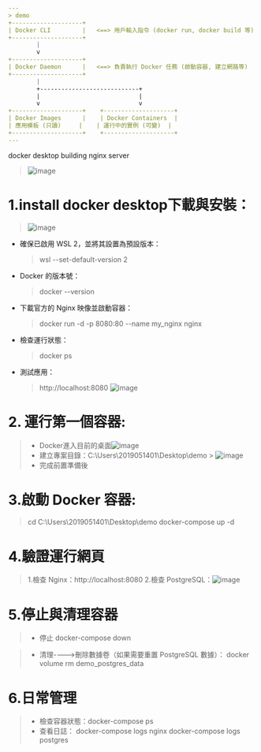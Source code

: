 ```yaml
---
> demo
+--------------------+
| Docker CLI         |   <==> 用戶輸入指令 (docker run, docker build 等)
+--------------------+
        |
        v
+--------------------+
| Docker Daemon      |   <==> 負責執行 Docker 任務 (啟動容器, 建立網路等)
+--------------------+
        |
        +----------------------------+
        |                            |
        v                            v
+--------------------+    +--------------------+
| Docker Images      |    | Docker Containers  |
| 應用模板 (只讀)     |    | 運行中的實例 (可變)  |
+--------------------+    +--------------------+
---
```


docker desktop building nginx server
> ![image](https://github.com/user-attachments/assets/978344ef-66c2-459d-be29-d829c1f145d6)

# 1.install docker desktop下載與安裝：
> ![image](https://github.com/user-attachments/assets/1d7981a3-a428-4ec0-b7aa-f7575e86583e)

- 確保已啟用 WSL 2，並將其設置為預設版本：
  > wsl --set-default-version 2
- Docker 的版本號：
  > docker --version
- 下載官方的 Nginx 映像並啟動容器：
  > docker run -d -p 8080:80 --name my_nginx nginx
- 檢查運行狀態：
  > docker ps
- 測試應用：
  > http://localhost:8080
  > ![image](https://github.com/user-attachments/assets/4f87b2c7-85d0-48ae-b3b8-f6f80d5f6df7)

# 2. 運行第一個容器:
> - Docker進入目前的桌面![image](https://github.com/user-attachments/assets/420d4ae2-6e1f-419b-8502-1cc8b1cae3f1)
> - 建立專案目錄：C:\Users\2019051401\Desktop\demo
        > ![image](https://github.com/user-attachments/assets/25980144-f950-4738-a861-8b64ce55eb79)
> - 完成前置準備後

# 3.啟動 Docker 容器:
> cd C:\Users\2019051401\Desktop\demo
> docker-compose up -d

# 4.驗證運行網頁
> 1.檢查 Nginx：http://localhost:8080
> 2.檢查 PostgreSQL：![image](https://github.com/user-attachments/assets/d54954e7-1fc4-4651-936d-9f2df3b148e7)

# 5.停止與清理容器
> - 停止
> docker-compose down

> - 清理---->刪除數據卷（如果需要重置 PostgreSQL 數據）：
> docker volume rm demo_postgres_data

# 6.日常管理
> - 檢查容器狀態：docker-compose ps
> - 查看日誌：
> docker-compose logs nginx
> docker-compose logs postgres

 


